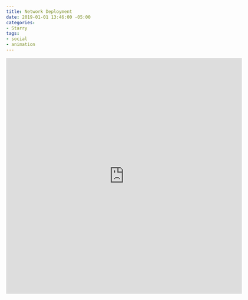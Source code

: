 ```yaml
---
title: Network Deployment
date: 2019-01-01 13:46:00 -05:00
categories:
- Starry
tags:
- social
- animation
---
```


<div class="video-square">
	<iframe src="https://player.vimeo.com/video/429341940?&loop=1" width="640" height="640" frameborder="0" webkitallowfullscreen mozallowfullscreen allowfullscreen allow="autoplay" background="1"></iframe>
</div>
